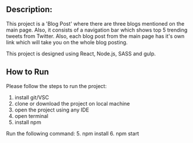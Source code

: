 ## Description:
This project is a 'Blog Post' where there are three blogs mentioned on the main page. Also, it consists of a navigation bar which shows top 5 trending tweets from Twitter. Also, each blog post from the main page has it's own link which will take you on the whole blog posting.

This project is designed using React, Node.js, SASS and gulp.

## How to Run
Please follow the steps to run the project:
1. install git/VSC
2. clone or download the project on local machine
3. open the project using any IDE
4. open terminal
5. install npm

Run the following command:
5. npm install
6. npm start
